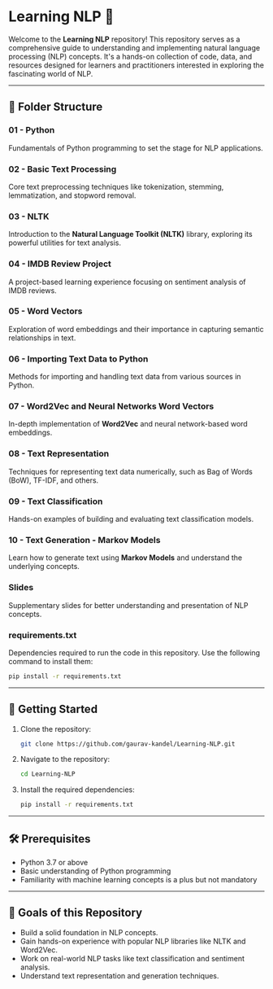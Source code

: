 
# Learning NLP 🚀

Welcome to the **Learning NLP** repository! This repository serves as a comprehensive guide to understanding and implementing natural language processing (NLP) concepts. It's a hands-on collection of code, data, and resources designed for learners and practitioners interested in exploring the fascinating world of NLP.

---

## 📂 Folder Structure

### 01 - Python
Fundamentals of Python programming to set the stage for NLP applications.

### 02 - Basic Text Processing
Core text preprocessing techniques like tokenization, stemming, lemmatization, and stopword removal.

### 03 - NLTK
Introduction to the **Natural Language Toolkit (NLTK)** library, exploring its powerful utilities for text analysis.

### 04 - IMDB Review Project
A project-based learning experience focusing on sentiment analysis of IMDB reviews.

### 05 - Word Vectors
Exploration of word embeddings and their importance in capturing semantic relationships in text.

### 06 - Importing Text Data to Python
Methods for importing and handling text data from various sources in Python.

### 07 - Word2Vec and Neural Networks Word Vectors
In-depth implementation of **Word2Vec** and neural network-based word embeddings.

### 08 - Text Representation
Techniques for representing text data numerically, such as Bag of Words (BoW), TF-IDF, and others.

### 09 - Text Classification
Hands-on examples of building and evaluating text classification models.

### 10 - Text Generation - Markov Models
Learn how to generate text using **Markov Models** and understand the underlying concepts.

### Slides
Supplementary slides for better understanding and presentation of NLP concepts.

### requirements.txt
Dependencies required to run the code in this repository. Use the following command to install them:

```bash
pip install -r requirements.txt
```

---

## 🚀 Getting Started

1. Clone the repository:
   ```bash
   git clone https://github.com/gaurav-kandel/Learning-NLP.git
   ```
2. Navigate to the repository:
   ```bash
   cd Learning-NLP
   ```
3. Install the required dependencies:
   ```bash
   pip install -r requirements.txt
   ```

---

## 🛠 Prerequisites

- Python 3.7 or above
- Basic understanding of Python programming
- Familiarity with machine learning concepts is a plus but not mandatory

---

## 🎯 Goals of this Repository

- Build a solid foundation in NLP concepts.
- Gain hands-on experience with popular NLP libraries like NLTK and Word2Vec.
- Work on real-world NLP tasks like text classification and sentiment analysis.
- Understand text representation and generation techniques.
